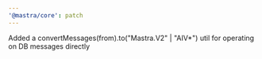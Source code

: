 ```yaml
---
'@mastra/core': patch
---
```


Added a convertMessages(from).to("Mastra.V2" | "AIV\*") util for operating on DB messages directly
